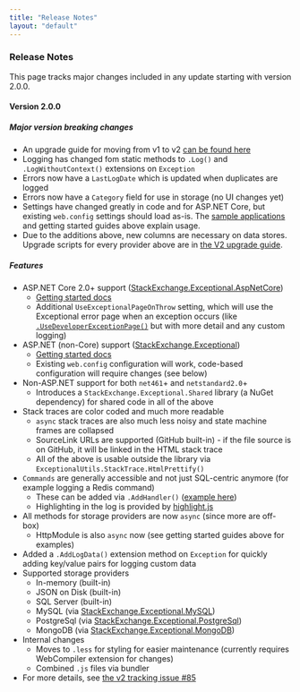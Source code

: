 ```yaml
---
title: "Release Notes"
layout: "default"
---
```

### Release Notes
This page tracks major changes included in any update starting with version 2.0.0.

#### Version 2.0.0

##### **Major version breaking changes**
  - An upgrade guide for moving from v1 to v2 [can be found here](https://nickcraver.com/StackExchange.Exceptional/UpgradeToV2)
  - Logging has changed fom static methods to `.Log()` and `.LogWithoutContext()` extensions on `Exception`
  - Errors now have a `LastLogDate` which is updated when duplicates are logged
  - Errors now have a `Category` field for use in storage (no UI changes yet)
  - Settings have changed greatly in code and for ASP.NET Core, but existing `web.config` settings should load as-is. The [sample applications](https://github.com/NickCraver/StackExchange.Exceptional/tree/master/samples) and getting started guides above explain usage.
  - Due to the additions above, new columns are necessary on data stores. Upgrade scripts for every provider above are in [the V2 upgrade guide](https://nickcraver.com/StackExchange.Exceptional/UpgradeToV2).

##### Features
- ASP.NET Core 2.0+ support ([StackExchange.Exceptional.AspNetCore](https://www.nuget.org/packages/StackExchange.Exceptional.AspNetCore/))
  - [Getting started docs](https://nickcraver.com/StackExchange.Exceptional/AspDotNetCore)
  - Additional `UseExceptionalPageOnThrow` setting, which will use the Exceptional error page when an exception occurs (like [`.UseDeveloperExceptionPage()`](https://docs.microsoft.com/en-us/aspnet/core/fundamentals/error-handling?view=aspnetcore-2.2) but with more detail and any custom logging)
- ASP.NET (non-Core) support ([StackExchange.Exceptional](https://www.nuget.org/packages/StackExchange.Exceptional/))
  - [Getting started docs](https://nickcraver.com/StackExchange.Exceptional/AspDotNet)
  - Existing `web.config` configuration will work, code-based configuration will require changes (see below)
- Non-ASP.NET support for both `net461`+ and `netstandard2.0`+
  - Introduces a `StackExchange.Exceptional.Shared` library (a NuGet dependency) for shared code in all of the above
- Stack traces are color coded and much more readable
  - `async` stack traces are also much less noisy and state machine frames are collapsed
  - SourceLink URLs are supported (GitHub built-in) - if the file source is on GitHub, it will be linked in the HTML stack trace
  - All of the above is usable outside the library via `ExceptionalUtils.StackTrace.HtmlPrettify()`
- `Commands` are generally accessible and not just SQL-centric anymore (for example logging a Redis command)
  - These can be added via `.AddHandler()` ([example here](https://github.com/NickCraver/StackExchange.Exceptional/blob/dbe2b089462554723fe6d45e4f0a6db4cb718937/src/StackExchange.Exceptional.Shared/Extensions.Handlers.cs#L16))
  - Highlighting in the log is provided by [highlight.js](https://highlightjs.org/)
- All methods for storage providers are now `async` (since more are off-box)
  - HttpModule is also `async` now (see getting started guides above for examples)
- Added a `.AddLogData()` extension method on `Exception` for quickly adding key/value pairs for logging custom data
- Supported storage providers
  - In-memory (built-in)
  - JSON on Disk (built-in)
  - SQL Server (built-in)
  - MySQL (via [StackExchange.Exceptional.MySQL](https://www.nuget.org/packages/StackExchange.Exceptional.MySQL/))
  - PostgreSql (via [StackExchange.Exceptional.PostgreSql](https://www.nuget.org/packages/StackExchange.Exceptional.PostgreSql/))
  - MongoDB (via [StackExchange.Exceptional.MongoDB](https://www.nuget.org/packages/StackExchange.Exceptional.MongoDB/))
- Internal changes
  - Moves to `.less` for styling for easier maintenance (currently requires WebCompiler extension for changes)
  - Combined `.js` files via bundler
- For more details, see [the v2 tracking issue #85](https://github.com/NickCraver/StackExchange.Exceptional/issues/85)
